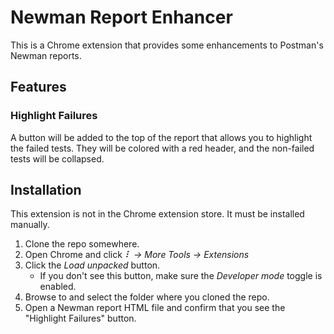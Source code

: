 # Newman Report Enhancer

This is a Chrome extension that provides some enhancements to Postman's Newman reports.

## Features

### Highlight Failures

A button will be added to the top of the report that allows you to highlight the failed tests.  They will be colored with a red header, and the non-failed tests will be collapsed.

## Installation

This extension is not in the Chrome extension store.  It must be installed manually.

1. Clone the repo somewhere.
2. Open Chrome and click _⠇ → More Tools → Extensions_
3. Click the _Load unpacked_ button.
    - If you don't see this button, make sure the _Developer mode_ toggle is enabled.
4. Browse to and select the folder where you cloned the repo.
5. Open a Newman report HTML file and confirm that you see the "Highlight Failures" button.
